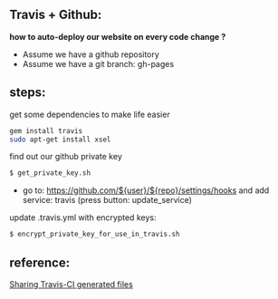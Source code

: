 
Travis + Github: 
----
**how to auto-deploy our website on every code change ?**
- Assume we have a github repository
- Assume we have a git branch: gh-pages



steps:
---
 get some dependencies to make life easier
```bash
gem install travis
sudo apt-get install xsel
```

 find out our github private key
```bash
$ get_private_key.sh
```
-  go to: https://github.com/${user}/${repo}/settings/hooks and add service: travis (press button: update_service)
 
update .travis.yml with encrypted keys:
```bash
$ encrypt_private_key_for_use_in_travis.sh
```

reference:
---
 [Sharing Travis-CI generated files](http://sleepycoders.blogspot.co.il/2013/03/sharing-travis-ci-generated-files.html)
